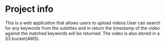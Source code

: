 # Project info 
This is a web application that allows users to upload videos.User can search for any keywords from  the subtitles and 
in return the timestamp of the video against the matched keywords will be returned.
The video is also stored in a S3 bucket(AWS).